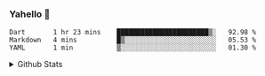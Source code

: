 ### Yahello 👋

<!--START_SECTION:waka-->
```text
Dart       1 hr 23 mins    ███████████████████████▒░   92.98 % 
Markdown   4 mins          █▒░░░░░░░░░░░░░░░░░░░░░░░   05.53 % 
YAML       1 min           ▒░░░░░░░░░░░░░░░░░░░░░░░░   01.30 % 
```
<!--END_SECTION:waka-->

<details>
  <summary>Github Stats</summary>

  <img align="left" alt="DNI9's Github Stats" src="https://github-readme-stats.vercel.app/api?username=dni9&count_private=true&show_icons=true&include_all_commits=true&theme=tokyonight&hide_border=true" />

</details>
